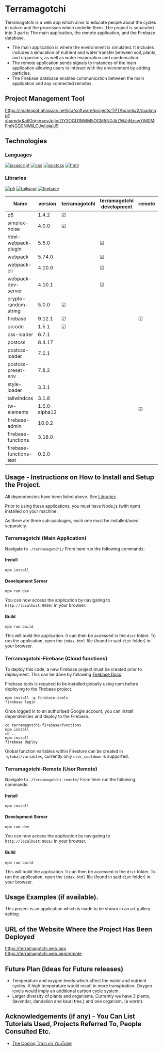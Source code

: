 # Terramagotchi
Terramagotchi is a web app which aims to educate people about the cycles in nature and the processes which underlie them. The project is separated into 3 parts: The main application, the remote application, and the Firebase database.
* The main application is where the environment is simulated. It includes includes a simulation of nutrient and water transfer between soil, plants, and organisms, as well as water evaporation and condensation.
* The remote application sends signals to instances of the main application allowing users to interact with the environment by adding particles.
* The Firebase database enables communication between the main application and any connected remotes.

## Project Management Tool

https://imateapot.atlassian.net/jira/software/projects/TPT/boards/2/roadmap?shared=&atlOrigin=eyJpIjoiZjY3OGU1NWM5OGM5NDJkZWJhNzcwYjM0MjFmNGQ0NWIiLCJwIjoiaiJ9

## Technologies

### Languages

[![javascript](https://img.shields.io/badge/JavaScript-f7df1e?style=for-the-badge&logo=javascript&logoColor=black)](https://developer.mozilla.org/en/JavaScript) 
[![css](https://img.shields.io/badge/CSS-1572B6?style=for-the-badge&logo=css3&logoColor=white)](https://developer.mozilla.org/en/CSS) [![postcss](https://img.shields.io/badge/PostCSS-DD3A0A?style=for-the-badge&logo=postcss&logoColor=white)](https://postcss.org/)
[![html](https://img.shields.io/badge/HTML-e34c26?style=for-the-badge&logo=html5&logoColor=white)](https://developer.mozilla.org/en/HTML)

### Libraries

[![p5](https://img.shields.io/badge/p5.js-ED225D?style=for-the-badge&logo=p5.js&logoColor=white)](https://p5js.org/)
[![tailwind](https://img.shields.io/badge/tailwind_css-38bdf8?style=for-the-badge&logo=tailwind-css&logoColor=white)](https://tailwindcss.com/)
[![firebase](https://img.shields.io/badge/firebase-F57C00?style=for-the-badge&logo=firebase)](https://firebase.google.com/)

| Name                    | version        | terramagotchi | terramagotchi development | remote | remote development | firebase | firebase development |
|-------------------------|----------------|---------------|---------------------------|--------|--------------------|----------|----------------------|
| p5                      | 1.4.2          | &#x2611;      |                           |        |                    |          |                      |
| simplex-noise           | 4.0.0          | &#x2611;      |                           |        |                    |          |                      |
| html-webpack-plugin     | 5.5.0          |               | &#x2611;                  |        | &#x2611;           |          |                      |
| webpack                 | 5.74.0         |               | &#x2611;                  |        | &#x2611;           |          |                      |
| webpack-cli             | 4.10.0         |               | &#x2611;                  |        | &#x2611;           |          |                      |
| webpack-dev-server      | 4.10.1         |               | &#x2611;                  |        | &#x2611;           |          |                      |
| crypto-random-string    | 5.0.0          | &#x2611;      |                           |        |                    |          |                      |
| firebase                | 9.12.1         | &#x2611;      |                           |&#x2611;|                    |&#x2611;  |                      |
| qrcode                  | 1.5.1          | &#x2611;      |                           |        |                    |          |                      |
| css-loader              | 6.7.1          |               |                           |        | &#x2611;           |          |                      |
| postcss                 | 8.4.17         |               |                           |        | &#x2611;           |          |                      |
| postcss-loader          | 7.0.1          |               |                           |        | &#x2611;           |          |                      |
| postcss-preset-env      | 7.8.2          |               |                           |        | &#x2611;           |          |                      |
| style-loader            | 3.3.1          |               |                           |        | &#x2611;           |          |                      |
| tailwindcss             | 3.1.8          |               |                           |        | &#x2611;           |          |                      |
| tw-elements             | 1.0.0-alpha12  |               |                           |&#x2611;|                    |          |                      |
| firebase-admin          | 10.0.2         |               |                           |        |                    |&#x2611;  |                      |
| firebase-functions      | 3.18.0         |               |                           |        |                    |&#x2611;  |                      |
| firebase-functions-test | 0.2.0          |               |                           |        |                    |          |&#x2611;              |


## Usage - Instructions on How to Install and Setup the Project.

All dependencies have been listed above. See [Libraries](#libraries)

Prior to using these applications, you must have Node.js (with npm) installed on your machine.

As there are three sub-packages, each one must be installed/used separately.

### Terramagotchi (Main Application)

Navigate to `./terramagotchi/` From here run the following commands:

#### Install

```
npm install
```

#### Development Server

```
npm run dev
```

You can now access the application by navigating to `http://localhost:9000/` in your browser.

#### Build

```
npm run build
```

This will build the application. It can then be accessed in the `dist` folder. To run the application, open the `index.html` file (found in said `dist` folder) in your browser.

### Terramagotchi-Firebase (Cloud functions)
To deploy this code, a new Firebase project must be created prior to deployment. This can be done by following [Firebase Docs](https://firebase.google.com/docs/web/setup).

Firebase tools is required to be installed globally using npm before deploying to the Firebase project.
```
npm install -g firebase-tools
firebase login
```
Once logged in to an authorised Google account, you can install dependencies and deploy to the Firebase.
```
cd terramagotchi-firebase/functions
npm install
cd ..
npm install
firebase deploy
```
Global function variables within Firestore can be created in `!global/variables`, currently only `user_cooldown` is supported.

### Terramagotchi-Remote (User Remote)

Navigate to `./terramagotchi-remote/` From here run the following commands:

#### Install

```
npm install
```

#### Development Server

```
npm run dev
```

You can now access the application by navigating to `http://localhost:9001/` in your browser.

#### Build

```
npm run build
```

This will build the application. It can then be accessed in the `dist` folder. To run the application, open the `index.html` file (found in said `dist` folder) in your browser.

## Usage Examples (if available).

This project is an application which is made to be shown in an art gallery setting.

## URL of the Website Where the Project Has Been Deployed

https://terramagotchi.web.app  
https://terramagotchi.web.app/remote

## Future Plan (Ideas for Future releases)

- Temperature and oxygen levels which affect the water and nutrient cycles. A high temperature would result in more transpiration. Oxygen levels would imply an additional carbon cycle system.
- Larger diversity of plants and organisms. Currently we have 3 plants, (lavendar, dandelion and kauri tree,) and one organism, (a worm).

## Acknowledgements (if any) - You Can List Tutorials Used, Projects Referred To, People Consulted Etc.

- [The Coding Train on YouTube](https://www.youtube.com/c/TheCodingTrain)